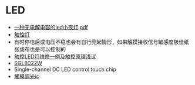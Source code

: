 # LED

* [一种无电解电容的led小夜灯][1],[pdf][2]
* [触控灯][3]
 * 有时停电后或电压不稳也会有自行亮起情形，如果触摸接收信号敏感度极佳纸张或布也是可以控制的
* [触控LED灯维修一例及触控原理浅议][4] 
* [SGL8022W][5]
 * Single-channel DC LED control touch chip
* [觸摸調光ic][6] 

[1]:http://www.google.com/patents/CN103582211A?cl=zh
[2]:https://patentimages.storage.googleapis.com/pdfs/62bcec02652f423631a8/CN103582211B.pdf
[3]:http://www.baike.com/wiki/%E8%A7%A6%E6%8E%A7%E7%81%AF
[4]:http://m.instrument.com.cn/bbs/d-4868971.html
[5]:http://www.coldtears-electronics.com/images/SGL8022W.pdf
[6]:http://www.led-ics.com/zh-tw/pddetaildate/product/detail/20140804_21179650.html
